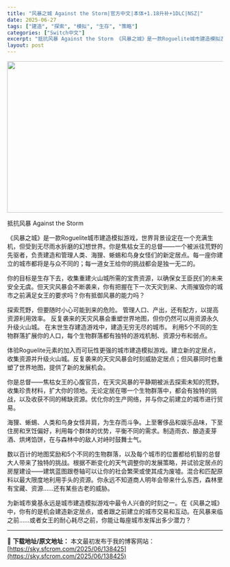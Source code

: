 ```yaml
---
title: "风暴之城 Against the Storm|官方中文|本体+1.18升补+1DLC|NSZ|"
date: 2025-06-27
tags: ["建造", "探索", "模拟", "生存", "策略"]
categories: ["Switch中文"]
excerpt: "抵抗风暴 Against the Storm 《风暴之城》是一款Roguelite城市建造模拟游戏，世界背景设定在一个充满生机，但受到无尽雨水折磨的幻想世界。你是焦枯女王的总督——一个被派往荒野的先驱者，负责建造和管理人类、海狸、蜥蜴和鸟身女怪们的新定居点。每一座你建立的城市都将是与众不同的；每一道&hellip;"
layout: post
---
```


<img class="aligncenter size-full wp-image-138426" src="https://sky.sfcrom.com/wp-content/uploads/2025/06/2025062711513512.webp" alt="" width="616" height="353" />

抵抗风暴 Against the Storm

《风暴之城》是一款Roguelite城市建造模拟游戏，世界背景设定在一个充满生机，但受到无尽雨水折磨的幻想世界。你是焦枯女王的总督——一个被派往荒野的先驱者，负责建造和管理人类、海狸、蜥蜴和鸟身女怪们的新定居点。每一座你建立的城市都将是与众不同的；每一道女王给你的挑战都会是独一无二的。

你的目标是生存下去，收集重建火山城所需的宝贵资源，以确保女王臣民们的未来安全无虞。但天灾风暴会不断袭来，你有把握在下一次天灾到来、大雨摧毁你的城市之前满足女王的要求吗？你有抵御风暴的能力吗？

探索荒野，但要随时小心可能到来的危险。
管理人口、产出，还有配方，以提高资源利用效率。
反复袭来的天灾风暴会重塑世界地图，但你仍然可以用资源永久升级火山城。
在末世生存建造游戏中，建造无穷无尽的城市。
利用5个不同的生物群落扩展你的人口，每个生物群落都有独特的游戏机制、资源分布和弱点。

体验Roguelite元素的加入而可玩性更强的城市建造模拟游戏。建立新的定居点，收集资源并升级火山城。反复袭来的天灾风暴会时刻威胁定居点；但风暴同时也重塑了世界地图，提供了新的发展机会。

你是总督——焦枯女王的心腹官员，在天灾风暴的平静期被派去探索未知的荒野。收集珍贵材料，扩大你的领地。无论定居在哪一个生物群落中，都会有独特的挑战，以及收获不同的稀缺资源。优化你的生产网络，并与你之前建立的城市进行贸易。

海狸、蜥蜴、人类和鸟身女怪并肩，为生存而斗争。上至奢侈品和娱乐品味，下至住房和烹饪偏好，利用每个群体的优势，平衡不同的需求。制造雨衣、酿造麦芽酒、烘烤馅饼，在与森林中的敌人对峙时鼓舞士气。

数以百计的地图奖励和5个不同的生物群落，以及每个城市的位置都给机智的总督大人带来了独特的挑战。根据不断变化的天气调整你的发展策略，并试验定居点的房屋建设——建筑蓝图跟卷轴可以让你的社会繁荣或使其成为废墟。混合和匹配原料以最大限度地利用手头的资源。你永远不知道商人明年会带来什么东西，森林里有宝藏、资源……还有某些古老的威胁。

为新城市奠基永远是城市建造模拟游戏中最令人兴奋的时刻之一。在《风暴之城》中，你有的是机会建造新定居点，或者跟之前建立的城市交易和互动。在风暴来临之前……或者女王的耐心耗尽之前，你能让每座城市发挥出多少潜力？

---
📖 **下载地址/原文地址：** 本文最初发布于我的博客网站：[https://sky.sfcrom.com/2025/06/138425](https://sky.sfcrom.com/2025/06/138425)
